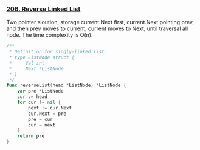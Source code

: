 ### [206. Reverse Linked List]

Two pointer sloution, storage current.Next first, current.Next pointing prev, 
and then prev moves to current, current moves to Next, until traversal all node.
The time complexity is O(n).

```go
/**
 * Definition for singly-linked list.
 * type ListNode struct {
 *     Val int
 *     Next *ListNode
 * }
 */
func reverseList(head *ListNode) *ListNode {
    var pre *ListNode
    cur := head
    for cur != nil {
        next := cur.Next
        cur.Next = pre
        pre = cur
        cur = next
    }
    return pre
}
```

[206. Reverse Linked List]: https://leetcode.com/problems/reverse-linked-list/